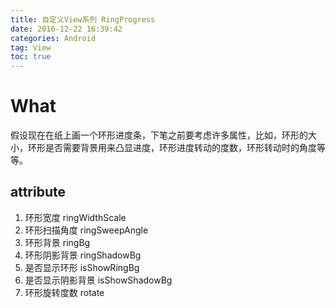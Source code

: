 ```yaml
---
title: 自定义View系列 RingProgress
date: 2016-12-22 16:39:42   
categories: Android   
tag: View
toc: true  
---
```


# What
假设现在在纸上画一个环形进度条，下笔之前要考虑许多属性，比如，环形的大小，环形是否需要背景用来凸显进度，环形进度转动的度数，环形转动时的角度等等。

## attribute
1. 环形宽度 ringWidthScale
2. 环形扫描角度 ringSweepAngle
3. 环形背景 ringBg
4. 环形阴影背景 ringShadowBg
5. 是否显示环形 isShowRingBg
6. 是否显示阴影背景 isShowShadowBg
7. 环形旋转度数 rotate
